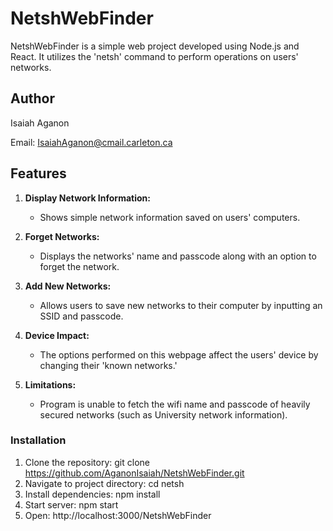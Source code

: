 # NetshWebFinder

NetshWebFinder is a simple web project developed using Node.js and React. It utilizes the 'netsh' command to perform operations on users' networks.

## Author

Isaiah Aganon

Email: IsaiahAganon@cmail.carleton.ca

## Features

1. **Display Network Information:**
   - Shows simple network information saved on users' computers.

2. **Forget Networks:**
   - Displays the networks' name and passcode along with an option to forget the network.

3. **Add New Networks:**
   - Allows users to save new networks to their computer by inputting an SSID and passcode.

4. **Device Impact:**
   - The options performed on this webpage affect the users' device by changing their 'known networks.'

5. **Limitations:**
   - Program is unable to fetch the wifi name and passcode of heavily secured networks (such as University network information).

### Installation

1. Clone the repository: git clone https://github.com/AganonIsaiah/NetshWebFinder.git
2. Navigate to project directory: cd netsh
3. Install dependencies: npm install
4. Start server: npm start
5. Open: http://localhost:3000/NetshWebFinder
